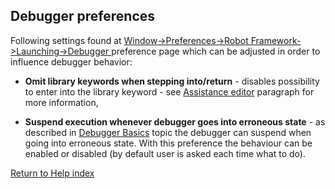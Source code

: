 ## Debugger preferences

Following settings found at [ Window->Preferences->Robot
Framework->Launching->Debugger
](javascript:executeCommand\('org.eclipse.ui.window.preferences\(preferencePageId=org.robotframework.ide.eclipse.main.plugin.preferences.launch.debugger\)'\))
preference page which can be adjusted in order to influence debugger behavior:

  * **Omit library keywords when stepping into/return** \- disables possibility to enter into the library keyword - see [Assistance editor](suspended_execution.html#assist_editor) paragraph for more information, 

  * **Suspend execution whenever debugger goes into erroneous state** \- as described in [ Debugger Basics](../debug.md) topic the debugger can suspend when going into erroneous state. With this preference the behaviour can be enabled or disabled (by default user is asked each time what to do). 

[Return to Help index](http://nokia.github.io/RED/help/)
